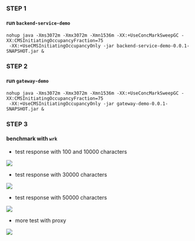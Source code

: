### STEP 1

#### run `backend-service-demo`

```
nohup java -Xms3072m -Xmx3072m -Xmn1536m -XX:+UseConcMarkSweepGC -XX:CMSInitiatingOccupancyFraction=75
 -XX:+UseCMSInitiatingOccupancyOnly -jar backend-service-demo-0.0.1-SNAPSHOT.jar &
```

### STEP 2

#### run `gateway-demo`

```
nohup java -Xms3072m -Xmx3072m -Xmn1536m -XX:+UseConcMarkSweepGC -XX:CMSInitiatingOccupancyFraction=75
 -XX:+UseCMSInitiatingOccupancyOnly -jar gateway-demo-0.0.1-SNAPSHOT.jar &
```

### STEP 3

#### benchmark with `wrk`

* test response with 100 and 10000 characters

![](https://github.com/maoyunfei/gateway-performance-test/blob/master/screenshot/pic1.jpg?raw=true)

* test response with 30000 characters

![](https://github.com/maoyunfei/gateway-performance-test/blob/master/screenshot/pic2.jpg?raw=true)

* test response with 50000 characters

![](https://github.com/maoyunfei/gateway-performance-test/blob/master/screenshot/pic3.jpg?raw=true)

* more test with proxy

![](https://github.com/maoyunfei/gateway-performance-test/blob/master/screenshot/pic4.jpg?raw=true)
